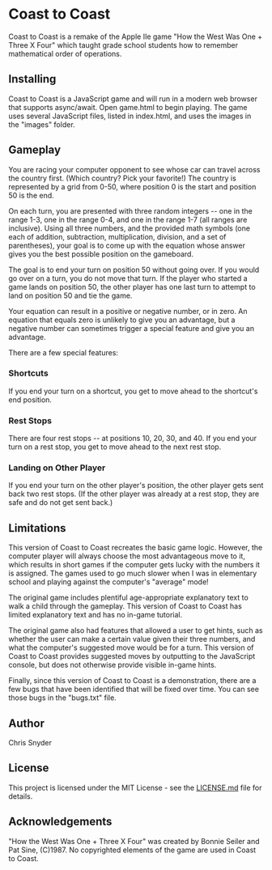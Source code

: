 # Coast to Coast

Coast to Coast is a remake of the Apple IIe game "How the West Was One + Three X Four" which taught grade school students how to remember mathematical order of operations.

## Installing

Coast to Coast is a JavaScript game and will run in a modern web browser that supports async/await. Open game.html to begin playing. The game uses several JavaScript files, listed in index.html, and uses the images in the "images" folder.

## Gameplay

You are racing your computer opponent to see whose car can travel across the country first. (Which country? Pick your favorite!) The country is represented by a grid from 0-50, where position 0 is the start and position 50 is the end.

On each turn, you are presented with three random integers -- one in the range 1-3, one in the range 0-4, and one in the range 1-7 (all ranges are inclusive). Using all three numbers, and the provided math symbols (one each of addition, subtraction, multiplication, division, and a set of parentheses), your goal is to come up with the equation whose answer gives you the best possible position on the gameboard.

The goal is to end your turn on position 50 without going over. If you would go over on a turn, you do not move that turn. If the player who started a game lands on position 50, the other player has one last turn to attempt to land on position 50 and tie the game.

Your equation can result in a positive or negative number, or in zero. An equation that equals zero is unlikely to give you an advantage, but a negative number can sometimes trigger a special feature and give you an advantage.

There are a few special features:

### Shortcuts

If you end your turn on a shortcut, you get to move ahead to the shortcut's end position.

### Rest Stops

There are four rest stops -- at positions 10, 20, 30, and 40. If you end your turn on a rest stop, you get to move ahead to the next rest stop.

### Landing on Other Player

If you end your turn on the other player's position, the other player gets sent back two rest stops. (If the other player was already at a rest stop, they are safe and do not get sent back.)

## Limitations

This version of Coast to Coast recreates the basic game logic. However, the computer player will always choose the most advantageous move to it, which results in short games if the computer gets lucky with the numbers it is assigned. The games used to go much slower when I was in elementary school and playing against the computer's "average" mode!

The original game includes plentiful age-appropriate explanatory text to walk a child through the gameplay. This version of Coast to Coast has limited explanatory text and has no in-game tutorial.

The original game also had features that allowed a user to get hints, such as whether the user can make a certain value given their three numbers, and what the computer's suggested move would be for a turn. This version of Coast to Coast provides suggested moves by outputting to the JavaScript console, but does not otherwise provide visible in-game hints.

Finally, since this version of Coast to Coast is a demonstration, there are a few bugs that have been identified that will be fixed over time. You can see those bugs in the "bugs.txt" file.

## Author

Chris Snyder

## License

This project is licensed under the MIT License - see the [LICENSE.md](LICENSE.md) file for details.

## Acknowledgements

"How the West Was One + Three X Four" was created by Bonnie Seiler and Pat Sine, (C)1987. No copyrighted elements of the game are used in Coast to Coast.